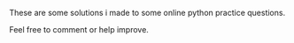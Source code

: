 These are some solutions i made to some online python practice questions. 

Feel free to comment or help improve.